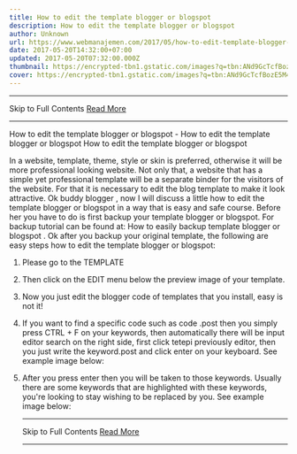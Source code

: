 ```yaml
---
title: How to edit the template blogger or blogspot
description: How to edit the template blogger or blogspot
author: Unknown
url: https://www.webmanajemen.com/2017/05/how-to-edit-template-blogger-or-blogspot.html
date: 2017-05-20T14:32:00+07:00
updated: 2017-05-20T07:32:00.000Z
thumbnail: https://encrypted-tbn1.gstatic.com/images?q=tbn:ANd9GcTcfBozE5M4AU-Bxl7z1Zwhuup0eSbwXVKtTS9N-rJ_je8jOuradHt8nVXX
cover: https://encrypted-tbn1.gstatic.com/images?q=tbn:ANd9GcTcfBozE5M4AU-Bxl7z1Zwhuup0eSbwXVKtTS9N-rJ_je8jOuradHt8nVXX
---
```


<hr/> Skip to Full Contents <a href="https://www.webmanajemen.com/2017/05/how-to-edit-template-blogger-or-blogspot.html" rel="follow" class="button" id="read-more">Read More</a> <hr/> How to edit the template blogger or blogspot - How to edit the template blogger or blogspot How to edit the template blogger or blogspot


In a website, template, theme, style or skin is preferred, otherwise it will be more professional looking website. Not only that, a website that has a simple yet professional template will be a separate binder for the visitors of the website. For that it is necessary to edit the blog template to make it look attractive.
Ok buddy blogger , now I will discuss a little how to edit the template blogger or blogspot in a way that is easy and safe course.
Before her you have to do is first backup your template blogger or blogspot. For backup tutorial can be found at:
How to easily backup template blogger or blogspot .
Ok after you backup your original template, the following are easy steps how to edit the template blogger or blogspot:
1. Please go to the TEMPLATE

2. Then click on the EDIT menu below the preview image of your template.

3. Now you just edit the blogger code of templates that you install, easy is not it!
4. If you want to find a specific code such as code .post then you simply press CTRL + F on your keywords, then automatically there will be input editor search on the right side, first click tetepi previously editor, then you just write the keyword.post and click enter on your keyboard. See example image below:

5. After you press enter then you will be taken to those keywords. Usually there are some keywords that are highlighted with these keywords, you're looking to stay wishing to be replaced by you. See example image below: <hr/> Skip to Full Contents <a href="https://www.webmanajemen.com/2017/05/how-to-edit-template-blogger-or-blogspot.html" rel="follow" class="button" id="read-more">Read More</a> <hr/>